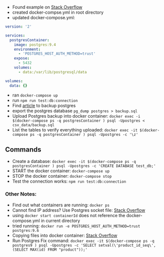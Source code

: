 - Found example on [Stack Overflow](https://stackoverflow.com/questions/35679995/how-to-use-a-postgresql-container-with-existing-data)
- created docker-compse.yml in root directory
- updated docker-compose.yml:

```yml
version: '2'

services:
  postgresContainer:
    image: postgres:9.4
    environment:
      - 'POSTGRES_HOST_AUTH_METHOD=trust'
    expose:
      - 5432
    volumes:
      - data:/var/lib/postgresql/data

volumes:
  data: {}
```

- ran `docker-compose up`
- run `npm run test:db:connection`
- Find [article](https://www.tecmint.com/backup-and-restore-postgresql-database/) to backup postgres
- export the postgres database `pg_dump postgres > backup.sql`
- Upload Postgres backup into docker container:
  `docker exec -i $(docker-compose ps -q postgresContainer ) psql -Upostgres < csv_data/backup.sql`
- List the tables to verify everything uploaded:
  `docker exec -it $(docker-compose ps -q postgresContainer ) psql -Upostgres -c '\z'`

## Commands

- Create a database: `docker exec -it $(docker-compose ps -q postgresContainer ) psql -Upostgres -c 'CREATE DATABASE test_db;'`
- START the docker container: `docker-compose up`
- STOP the docker container: `docker-compose stop`
- Test the connection works: `npm run test:db:connection`

### Other Notes:

- Find out what containers are running:
  `docker ps`
- Cannot find IP address? Use Postgres socket file: [Stack Overflow](https://stackoverflow.com/a/56036080)
- using `docker start containerId` does not reference the docker-compose.yml in current directory
- tried running: `docker run -e POSTGRES_HOST_AUTH_METHOD=trust postgres:9.6`
- Copying files into docker container: [Stack Overflow](https://stackoverflow.com/questions/22907231/how-to-copy-files-from-host-to-docker-container)
- Run Postgres Fix command: `docker exec -it $(docker-compose ps -q postgres9 ) psql -Upostgres -c 'SELECT setval(\'product_id_seq\', (SELECT MAX(id) FROM "product"));'`
